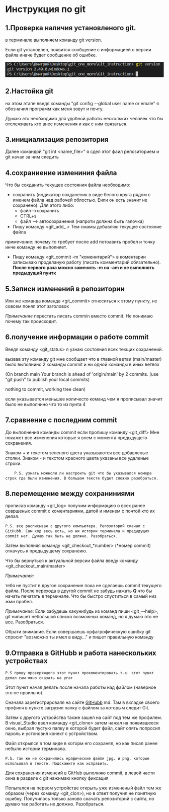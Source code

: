 # Инструкция по git
## 1.Проверка наличия установленого git.
в терминале выполняем команду git version.

Если git установлен, появится сообщение с информацией о версии файла иначе будет сообщение об ошибке.

![ghp](punktone.png)

## 2.Настойка git
на этом этапе введя команды "git config --global user name or emale" я обозначил программ как меня зовут и почту. 

Думаю это необходимо для удобной работы нескольких человек что бы отслеживать кто внес изменения и как с ним связаться.
## 3.инициализация репозитория 
Далее командой "git int <name_file>" я сдел этот фаил репозиторием и git начал за ним следить
## 4.сохраниение измениния файла 
Что бы сохданить текущее состояния файла необходимо: 
* сохранить (индикатор сохданения в виде белого круга рядом с именем файла над рабочей облостью. Еили он есть значит не сохранено). Для этого либо:
    * файл-->сохранить
    * CTRL+s
    * файл --> автосохранения (напроти должна быть галочка)
* Пишу команду <git_add_.> Тем смамы добавляю текущее состояние файла 

*примечание:* почему то требует после add потоавить пробел и точку инче команду не выполняет.
* Пишу команду <git_commit -m "коменнтарий"> в коментарии записываю проделаную работу (писать комментарий обязательно).
**После первого раза можно заменить -m на -am и не выполнять предыдущий пунтк**

## 5.Записи изменений в репозитории 
Или же команда команда <git_commit> относиться к этому пункту, не совсем понял этот заголовок 

*Примечание* перестать писать commin вместо  commit. Не понимаю почему так происходит.
## 6.получение информации о работе commit 
Введя команду <git_status> я узнаю состояния всех текщих сохранений.

вызвав эту команду git  мне сообщает что в главной ветви (main/master) было выполнино 2 команды commit и ни одной команды в иных ветвях 

(On branch main
Your branch is ahead of 'origin/main' by 2 commits.
  (use "git push" to publish your local commits)

nothing to commit, working tree clean)

если указывается меньшее количесто команд чем я прописывал значит было не выполнино что то из пунта  4
## 7.сравнение с последним commit

До выполнения команды commit если пропишу команду <git_diff> Мне покажет все изменения которые я внем с момента предыдущего сохранения.

Знаком + и текстом зеленого цвета указываются все добавленые столки. Знаком - и текстом красного цвета указаны все удаленые строки.

        P.S. узнать можноли ли настроить git что бы указывался номера строк где были изменения. В большом тексте будет сложно разобраться.


## 8.перемещение между сохраниниями 

прописав команду <git_log> получим информацию о всех ранее совршеных commit с коментариями, датой и именем с почтой кто их делал. 

    P.S. все расписываю с другого компьютера. Репозиторий скачал с GitHubb. Сам код весь есть, но ни истории терминала и предыдущих commit нет. Думаю так быть не должно. Разобраться.


Затем выполняя команду <git_checkout_*number> (*номер commit) откачусь к предыдущему сохранеию.

Что бы вернуться к актуальной версии файла введу команду <git_checkout_main/master>

*Примечания:*

тебя не пустит в другое сохранение пока не сделаешь commit текущего файла.
После перехода в другой commit не забудь нажать **Q** что бы начать печатать в терминале. Что бы быстро спуститься в самый низ жми пробел.

*Примечание:* Если забудешь какунибудь из команд пиши <git_--help>, git нипишет небольшой списко возможных команд, но я думаю это не все. Разобраться. 

Обрати внимание. Если совершаешь орфагрофическую ошибку git спросит "возможно ты имел в виду..." и пишет правильную команду 
## 9.Отправка в GitHubb и работа нанескольких устройствах 
    P.S прошу проверяющего этот пункт прокоментировать т.к. этот пункт делал сам мжно сказать на угат
Этот пункт начал делать после начала работы над файлом (наверное это не првильно). 

Сначала зарегистрироваля на сайте [GitHubb](https://github.com/DimonSurgut/Git_instruction/blob/main/Git_instruction.) md. Там в вкладке своего профиля в пункте <Repositories> загрузил папку с файлом за которым следит Git. 

Затем с другого устройства также зашел на сайт под тем же профилем. В visual_Studio ввел команду <git_clone> затем нажал на появившееся окно, выбрал пустую папку в которой будет файл, сайт опять попросил пароль и устоновил конект с устройством. 

Файл открылся в том виде в которм его сохранял, но как писал ранее небыло истории терминала.

    P.S. так же не сохранились нрафические файли jpg. и png. которые испольовал в тексте. Подскажите как исправить. 

Для сохранения изменеий в GitHub выполняю commit, в левой части окна в разделе с git нажимаю кнопку фиксация 

Попытался на первом устройстве открыть уже измененый файл тем же образом (через команду <git_clon>), но в ответ получил не понятную ошибку. Получилось только заново скачать репозиторий с сайта, но думаю так работать не должно. Разобраться.